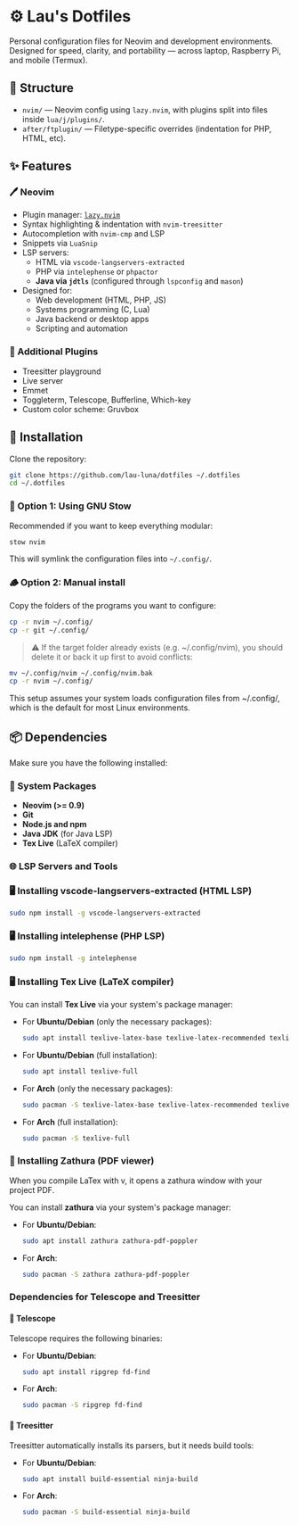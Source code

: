 # ⚙️ Lau's Dotfiles

Personal configuration files for Neovim and development environments. Designed for speed, clarity, and portability — across laptop, Raspberry Pi, and mobile (Termux).

## 📁 Structure

- `nvim/` — Neovim config using `lazy.nvim`, with plugins split into files inside `lua/j/plugins/`.
- `after/ftplugin/` — Filetype-specific overrides (indentation for PHP, HTML, etc).

## ✨ Features

### 🖊️ Neovim

- Plugin manager: [`lazy.nvim`](https://github.com/folke/lazy.nvim)
- Syntax highlighting & indentation with `nvim-treesitter`
- Autocompletion with `nvim-cmp` and LSP
- Snippets via `LuaSnip`
- LSP servers:
  - HTML via `vscode-langservers-extracted`
  - PHP via `intelephense` or `phpactor`
  - **Java via `jdtls`** (configured through `lspconfig` and `mason`)
- Designed for:
  - Web development (HTML, PHP, JS)
  - Systems programming (C, Lua)
  - Java backend or desktop apps
  - Scripting and automation

### 🧠 Additional Plugins

- Treesitter playground
- Live server
- Emmet
- Toggleterm, Telescope, Bufferline, Which-key
- Custom color scheme: Gruvbox

## 🚀 Installation

Clone the repository:

```bash
git clone https://github.com/lau-luna/dotfiles ~/.dotfiles
cd ~/.dotfiles
```

### 🧵 Option 1: Using GNU Stow
Recommended if you want to keep everything modular:

```bash
stow nvim
```

This will symlink the configuration files into `~/.config/`.

### 🪵 Option 2: Manual install

Copy the folders of the programs you want to configure:

```bash
cp -r nvim ~/.config/
cp -r git ~/.config/
```

> ⚠️ If the target folder already exists (e.g. ~/.config/nvim), you should delete it or back it up first to avoid conflicts:

```bash
mv ~/.config/nvim ~/.config/nvim.bak
cp -r nvim ~/.config/
```

This setup assumes your system loads configuration files from ~/.config/, which is the default for most Linux environments.

## 📦 Dependencies

Make sure you have the following installed:

### 🧰 System Packages

- **Neovim (>= 0.9)**
- **Git**
- **Node.js and npm**
- **Java JDK** (for Java LSP)
- **Tex Live** (LaTeX compiler)
  
### 🌐 LSP Servers and Tools

### 🖥️ Installing vscode-langservers-extracted (HTML LSP)

```bash
sudo npm install -g vscode-langservers-extracted
```

### 🖥️ Installing intelephense (PHP LSP)

```bash
sudo npm install -g intelephense
```

### 🖥️ Installing Tex Live (LaTeX compiler)

You can install **Tex Live** via your system's package manager:
- For **Ubuntu/Debian** (only the necessary packages):
  ```bash
  sudo apt install texlive-latex-base texlive-latex-recommended texlive-latex-extra texlive-fonts-recommended
  ```

- For **Ubuntu/Debian** (full installation):
  ```bash
  sudo apt install texlive-full
  ```

- For **Arch** (only the necessary packages):
  ```bash
  sudo pacman -S texlive-latex-base texlive-latex-recommended texlive-latex-extra texlive-fonts-recommended
  ```

- For **Arch** (full installation):
  ```bash
  sudo pacman -S texlive-full
  ```

### 📄 Installing Zathura (PDF viewer)

When you compile LaTex with <leader>v, it opens a zathura window with your project PDF.

You can install **zathura** via your system's package manager:

- For **Ubuntu/Debian**:
  ```bash
  sudo apt install zathura zathura-pdf-poppler
  ```

- For **Arch**:
  ```bash
  sudo pacman -S zathura zathura-pdf-poppler
  ```

### Dependencies for Telescope and Treesitter

#### 📡 Telescope

Telescope requires the following binaries:

- For **Ubuntu/Debian**:
  ```bash
  sudo apt install ripgrep fd-find
  ```

- For **Arch**:
  ```bash
  sudo pacman -S ripgrep fd-find
  ```

#### 🌲 Treesitter

Treesitter automatically installs its parsers, but it needs build tools:

- For **Ubuntu/Debian**:
  ```bash
  sudo apt install build-essential ninja-build
  ```

- For **Arch**:
  ```bash
  sudo pacman -S build-essential ninja-build
  ```
